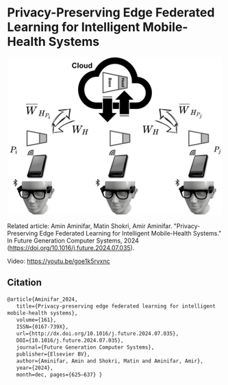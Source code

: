 # Privacy-Preserving Edge Federated Learning for Intelligent Mobile-Health Systems

<div align="center">
  <img src="./img/main.png" alt="Fed-eGlass" width="500">
</div>


Related article: Amin Aminifar, Matin Shokri, Amir Aminifar. "Privacy-Preserving Edge Federated Learning for Intelligent Mobile-Health Systems." In Future Generation Computer Systems, 2024 (https://doi.org/10.1016/j.future.2024.07.035).

Video: https://youtu.be/goe1k5rvxnc

## Citation

```
@article{Aminifar_2024,
   title={Privacy-preserving edge federated learning for intelligent mobile-health systems},
   volume={161},
   ISSN={0167-739X},
   url={http://dx.doi.org/10.1016/j.future.2024.07.035},
   DOI={10.1016/j.future.2024.07.035},
   journal={Future Generation Computer Systems},
   publisher={Elsevier BV},
   author={Aminifar, Amin and Shokri, Matin and Aminifar, Amir},
   year={2024},
   month=dec, pages={625–637} }
```
